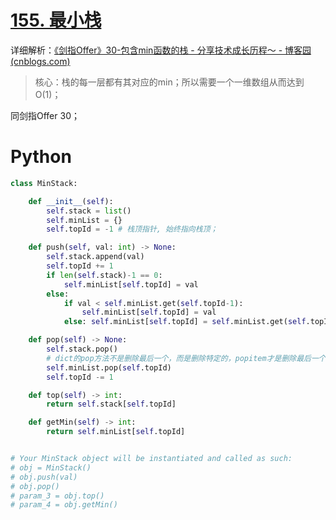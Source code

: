 # [155. 最小栈](https://leetcode-cn.com/problems/min-stack/)

详细解析：[《剑指Offer》30-包含min函数的栈 - 分享技术成长历程～ - 博客园 (cnblogs.com)](https://www.cnblogs.com/kphang/p/15836969.html)

> 核心：栈的每一层都有其对应的min；所以需要一个一维数组从而达到O(1)；

同剑指Offer 30；

# Python

```python
class MinStack:

    def __init__(self):
        self.stack = list()
        self.minList = {}
        self.topId = -1 # 栈顶指针, 始终指向栈顶；

    def push(self, val: int) -> None:
        self.stack.append(val)
        self.topId += 1
        if len(self.stack)-1 == 0:
            self.minList[self.topId] = val
        else:
            if val < self.minList.get(self.topId-1):
                self.minList[self.topId] = val
            else: self.minList[self.topId] = self.minList.get(self.topId-1)

    def pop(self) -> None:
        self.stack.pop()
        # dict的pop方法不是删除最后一个，而是删除特定的，popitem才是删除最后一个键值对；
        self.minList.pop(self.topId)
        self.topId -= 1

    def top(self) -> int:
        return self.stack[self.topId]

    def getMin(self) -> int:
        return self.minList[self.topId]


# Your MinStack object will be instantiated and called as such:
# obj = MinStack()
# obj.push(val)
# obj.pop()
# param_3 = obj.top()
# param_4 = obj.getMin()
```

